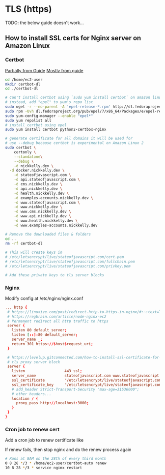 # TLS (https)

TODO: the below guide doesn't work...

## How to install SSL certs for Nginx server on Amazon Linux

### Certbot

[Partially from Guide](https://levelup.gitconnected.com/how-to-install-ssl-certificate-for-nginx-server-in-amazon-linux-2986f51371fb)
[Mostly from guide](https://docs.aws.amazon.com/AWSEC2/latest/UserGuide/SSL-on-amazon-linux-2.html)

```bash
cd /home/ec2-user
mkdir certbot-dl
cd ./certbot-dl

# Can't install certbot using `sudo yum install certbot` on amazon linux 2
# instead, add "epel" to yum's repo list
sudo wget -r --no-parent -A 'epel-release-*.rpm' http://dl.fedoraproject.org/pub/epel/7/x86_64/Packages/e/
sudo rpm -Uvh dl.fedoraproject.org/pub/epel/7/x86_64/Packages/e/epel-release-*.rpm
sudo yum-config-manager --enable "epel*"
sudo yum repolist all
# install certbot using epel
sudo yum install certbot python2-certbox-nginx

# generate certificate for all domains it will be used for
# use --debug because certbot is experimental on Amazon Linux 2
sudo certbot \
	certonly \
	--standalone\
	--debug \
	-d nickkelly.dev \
  -d docker.nickkelly.dev \
	-d stateofjavascript.com \
	-d api.stateofjavascript.com \
	-d cms.nickkelly.dev \
	-d api.nickkelly.dev \
	-d health.nickkelly.dev \
	-d examples-accounts.nickkelly.dev \
	-d www.stateofjavascript.com \
	-d www.nickkelly.dev \
	-d www.cms.nickkelly.dev \
	-d www.api.nickkelly.dev \
	-d www.health.nickkelly.dev \
	-d www.examples-accounts.nickkelly.dev

# Remove the downloaded files & folders
cd ..
rm -rf certbot-dl
   
# This will create keys in
# /etc/letsencrypt/live/stateofjavascript.com/cert.pem
# /etc/letsencrypt/live/stateofjavascript.com/fullchain.pem
# /etc/letsencrypt/live/stateofjavascript.com/privkey.pem

# Add these private keys to tls server blocks
```

### Nginx 

Modify config at /etc/nginx/nginx.conf

```nginx.conf
... http {
 # https://linuxize.com/post/redirect-http-to-https-in-nginx/#:~:text=The%20preferred%20method%20to%20redirect
 # https://regbrain.com/article/node-nginx-ec2
 # Permanent redirect all http traffic to https
 server {
   listen 80 default_server;
   listen [::]:80 default_server;
   server_name _;
   return 301 https://$host$request_uri;
 }

 # https://levelup.gitconnected.com/how-to-install-ssl-certificate-for-nginx-server-in-amazon-linux-2986f51371
 # tls proxy server block
 server {
   listen                  443 ssl;
   server_name             stateofjavascript.com www.stateofjavascript.com;
   ssl_certificate         "/etc/letsencrypt/live/stateofjavascript.com/fullchain.pem";
   ssl_certificate_key     "/etc/letsencrypt/live/stateofjavascript.com/privkey.pem";
   # add_header Strict-Transport-Security "max-age=31536000";
   # other headers...
   location / {
     proxy_pass http://localhost:3000;
   }
 }
}
```


### Cron job to renew cert

Add a cron job to renew certificate like

If renew fails, then stop nginx and do the renew process again

```sh
# Runs at 8AM on the 28th of every third month
0 8 28 */3 * /home/ec2-user/certbot-auto renew
10 8 28 */3 * service nginx restart
```
